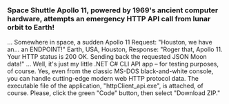 ### Space Shuttle Apollo 11, powered by 1969's ancient computer hardware, attempts an emergency HTTP API call from lunar orbit to Earth!
...
Somewhere in space, a sudden Apollo 11 Request: "Houston, we have an... an ENDPOINT!" 
Earth, USA, Houston,  Response: "Roger that, Apollo 11. Your HTTP status is 200 OK. Sending back the requested JSON Moon data!"
...
Well, it's just my little .NET C# CLI API app – for testing purposes, of course.
Yes, even from the classic MS-DOS black-and-white console, you can handle cutting-edge modern web HTTP protocol data.
The executable file of the application, "httpClient_api.exe", is attached, of course. Please, click the green "Code" button, then select "Download ZIP."


